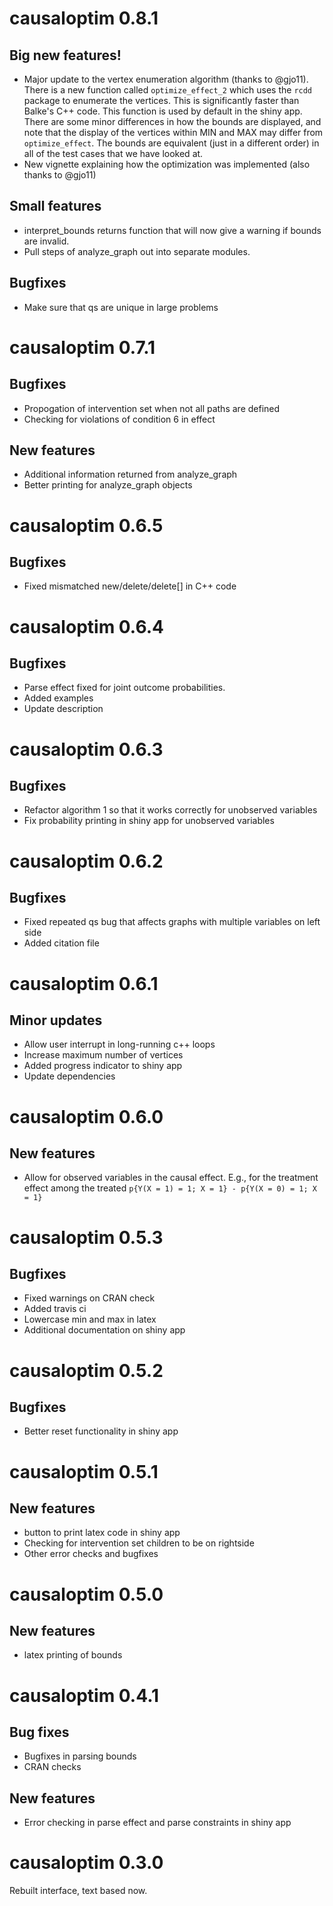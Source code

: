 # causaloptim 0.8.1

## Big new features!

- Major update to the vertex enumeration algorithm (thanks to @gjo11). There is a new function called `optimize_effect_2` which uses the `rcdd` package to enumerate the vertices. This is significantly faster than Balke's C++ code. This function is used by default in the shiny app. There are some minor differences in how the bounds are displayed, and note that the display of the vertices within MIN and MAX may differ from `optimize_effect`. The bounds are equivalent (just in a different order) in all of the test cases that we have looked at. 
- New vignette explaining how the optimization was implemented (also thanks to @gjo11)

## Small features

- interpret_bounds returns function that will now give a warning if bounds are invalid. 
- Pull steps of analyze_graph out into separate modules.

## Bugfixes

- Make sure that qs are unique in large problems

# causaloptim 0.7.1

## Bugfixes

- Propogation of intervention set when not all paths are defined
- Checking for violations of condition 6 in effect

## New features

- Additional information returned from analyze_graph
- Better printing for analyze_graph objects 


# causaloptim 0.6.5

## Bugfixes

- Fixed mismatched new/delete/delete[] in C++ code


# causaloptim 0.6.4

## Bugfixes

- Parse effect fixed for joint outcome probabilities.
- Added examples
- Update description

# causaloptim 0.6.3

## Bugfixes

- Refactor algorithm 1 so that it works correctly for unobserved variables
- Fix probability printing in shiny app for unobserved variables

# causaloptim 0.6.2

## Bugfixes

- Fixed repeated qs bug that affects graphs with multiple variables on left side
- Added citation file

# causaloptim 0.6.1

## Minor updates

- Allow user interrupt in long-running c++ loops
- Increase maximum number of vertices
- Added progress indicator to shiny app
- Update dependencies

# causaloptim 0.6.0

## New features

- Allow for observed variables in the causal effect. E.g., for the treatment effect among the treated `p{Y(X = 1) = 1; X = 1} - p{Y(X = 0) = 1; X = 1}`

# causaloptim 0.5.3

## Bugfixes

- Fixed warnings on CRAN check
- Added travis ci
- Lowercase min and max in latex
- Additional documentation on shiny app


# causaloptim 0.5.2

## Bugfixes

- Better reset functionality in shiny app

# causaloptim 0.5.1

## New features

- button to print latex code in shiny app
- Checking for intervention set children to be on rightside
- Other error checks and bugfixes

# causaloptim 0.5.0

## New features

- latex printing of bounds
    
# causaloptim 0.4.1

## Bug fixes

+ Bugfixes in parsing bounds
+ CRAN checks

## New features 

+ Error checking in parse effect and parse constraints in shiny app

# causaloptim 0.3.0

Rebuilt interface, text based now. 